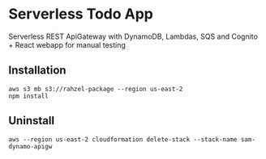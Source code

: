 # Serverless Todo App

Serverless REST ApiGateway with DynamoDB, Lambdas, SQS and Cognito + React webapp for manual testing

## Installation

```
aws s3 mb s3://rahzel-package --region us-east-2
npm install
```

## Uninstall
```
aws --region us-east-2 cloudformation delete-stack --stack-name sam-dynamo-apigw
```